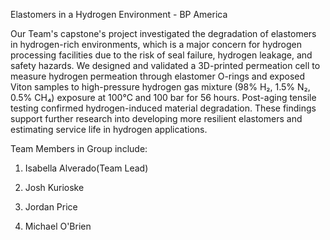 Elastomers in  a Hydrogen Environment - BP America

Our Team's capstone's project investigated the degradation of elastomers in hydrogen-rich environments, which is a major concern for hydrogen processing facilities due to the risk of seal failure, hydrogen leakage, and safety hazards. We designed and validated a 3D-printed permeation cell to measure hydrogen permeation through elastomer O-rings and exposed Viton samples to high-pressure hydrogen gas mixture (98% H₂, 1.5% N₂, 0.5% CH₄) exposure at 100°C and 100 bar for 56 hours. Post-aging tensile testing confirmed hydrogen-induced material degradation.  These findings support further research into developing more resilient elastomers and estimating service life in hydrogen applications.

Team Members in Group include:

1) Isabella Alverado(Team Lead)

2) Josh Kurioske

3) Jordan Price

4) Michael O'Brien
